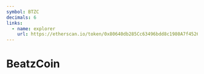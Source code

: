 ```yaml
---
symbol: BTZC
decimals: 6
links:
  - name: explorer
    url: https://etherscan.io/token/0x80640db285Cc63496bdd8c1980A7f4526A4D477F
---
```


# BeatzCoin
